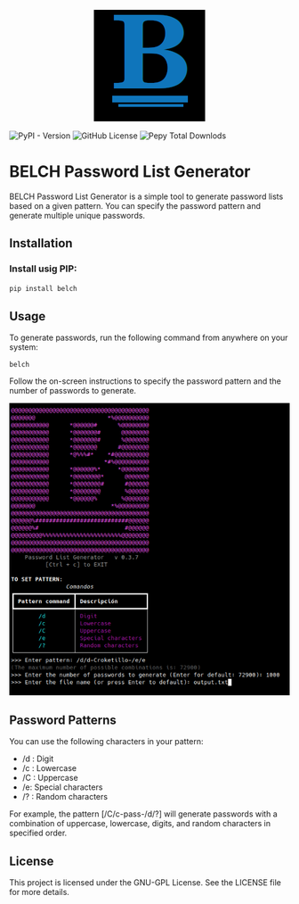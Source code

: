 <p align="center"><img src="images/1.png"></p>

![PyPI - Version](https://img.shields.io/pypi/v/belch) ![GitHub License](https://img.shields.io/github/license/croketillo/belch) 
![Pepy Total Downlods](https://img.shields.io/pepy/dt/belch)

# BELCH Password List Generator

BELCH Password List Generator is a simple tool to generate password lists based on a given pattern. You can specify the password pattern and generate multiple unique passwords.

## Installation

### Install usig PIP:

   ```bash
   pip install belch 
   ```


## Usage
To generate passwords, run the following command from anywhere on your system:
 
    belch 
    

Follow the on-screen instructions to specify the password pattern and the number of passwords to generate.

<p align="center"><img src="images/belch.png"></p>

## Password Patterns
You can use the following characters in your pattern:

- /d : Digit
- /c : Lowercase
- /C : Uppercase
- /e: Special characters
- /? : Random characters

For example, the pattern [/C/c-pass-/d/?] will generate passwords with a combination of uppercase, lowercase, digits, and random characters in specified order.

## License
This project is licensed under the GNU-GPL License. See the LICENSE file for more details.
